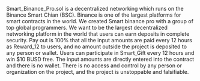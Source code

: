 Smart_Binance_Pro.sol is a decentralized networking which runs on the Binance Smart Chian (BSC).
Binance is one of the largest platforms for smart contracts in the world. We created Smart binance pro with a group of top global programmers. We want to be the largest decentralized networking platform in the world that users can earn deposits in complete security. Pay out is 100% that all the input amounts are paid every 12 hours as Reward_12 to users, and no amount outside the project is deposited to any person or wallet. Users can participate in Smart_Gift every 12 hours and win $10 BUSD free. The input amounts are directly entered into the contract and there is no wallet. There is no access and control by any person or organization on the project, and the project is unstoppable and falsifiable.
